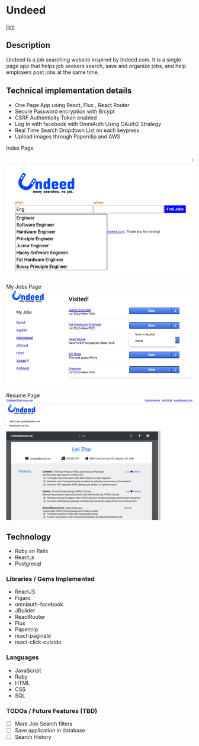 # Undeed

[live][heroku]

[heroku]: http://www.undeed.xyz
## Description
Undeed is a job searching website inspired by Indeed.com. It is a single-page app that helps job seekers search, save and organize jobs, and help employers post jobs at the same time.

## Technical implementation details
- One Page App using React, Flux , React Router
- Secure Password encryption with Brcypt
- CSRF Authenticity Token enabled
- Log In with facebook with OmniAuth Using OAuth2 Strategy
- Real Time Search Dropdown List on each keypress
- Upload images through Paperclip and AWS

Index Page

![Alt text](./app/assets/images/screenshot_main.png)

My Jobs Page
![Alt text](./app/assets/images/screenshot_myjobs.png)

Resume Page
![Alt text](./app/assets/images/screenshot_resume.png)

## Technology
- Ruby on Rails
- React.js
- Postgresql

### Libraries / Gems Implemented
* ReactJS
* Figaro
* omniauth-facebook
* JBuilder
* ReactRouter
* Flux
* Paperclip
* react-paginate
* react-click-outside

### Languages
* JavaScript
* Ruby
* HTML
* CSS
* SQL

### TODOs / Future Features (TBD)
- [ ] More Job Search filters
- [ ] Save application in database
- [ ] Search History
